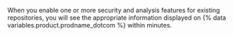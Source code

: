 When you enable one or more security and analysis features for existing repositories, you will see the appropriate information displayed on {% data variables.product.prodname_dotcom %} within minutes.